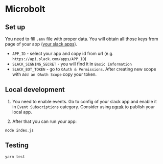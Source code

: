 # Microbolt

## Set up

You need to fill `.env` file with proper data. You will obtain all those keys from page of your app ([your slack apps](https://api.slack.com/apps)).

* `APP_ID` - select your app and copy id from url (e.g. `https://api.slack.com/apps/APP_ID`)
* `SLACK_SIGNING_SECRET` - you will find it in `Basic Information`
* `SLACK_BOT_TOKEN` - go to `OAuth & Permissions`. After creating new scope with `Add an OAuth Scope` copy your token.

## Local development

1. You need to enable events. Go to config of your slack app and enable it in `Event Subscriptions` category. Consider using [ngrok](https://ngrok.com/) to publish your local app.

2. After that you can run your app:

```
node index.js
```

## Testing

```
yarn test
```
